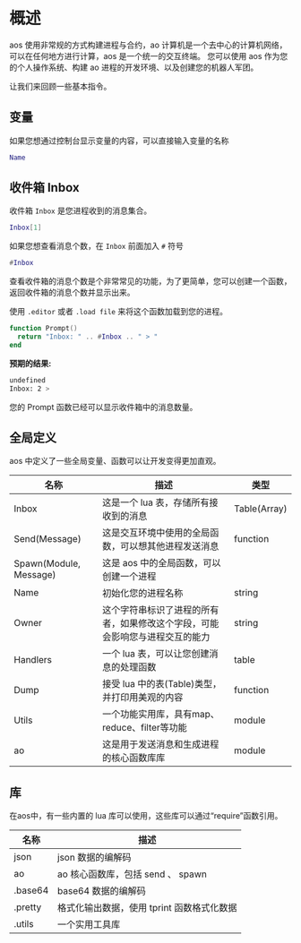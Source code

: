 # 概述


aos 使用非常规的方式构建进程与合约，ao 计算机是一个去中心的计算机网络，可以在任何地方进行计算，aos 是一个统一的交互终端。 您可以使用 aos 作为您的个人操作系统、构建 ao 进程的开发环境、以及创建您的机器人军团。

让我们来回顾一些基本指令。

## 变量


如果您想通过控制台显示变量的内容，可以直接输入变量的名称

```lua
Name
```

## 收件箱 Inbox

收件箱 `Inbox` 是您进程收到的消息集合。

```lua
Inbox[1]
```

如果您想查看消息个数，在 `Inbox` 前面加入 `#` 符号

```lua
#Inbox
```


查看收件箱的消息个数是个非常常见的功能，为了更简单，您可以创建一个函数，返回收件箱的消息个数并显示出来。

使用 `.editor` 或者 `.load file` 来将这个函数加载到您的进程。

```lua
function Prompt()
  return "Inbox: " .. #Inbox .. " > "
end
```

**预期的结果:**

```sh
undefined
Inbox: 2 >
```

您的 Prompt 函数已经可以显示收件箱中的消息数量。

## 全局定义

aos 中定义了一些全局变量、函数可以让开发变得更加直观。

| 名称                   | 描述                                                                                                                                                                       | 类型         |
| ---------------------- | --------------------------------------------------------------------------------------------------------------------------------------------------------------------------------- | ------------ |
| Inbox                  | 这是一个 lua 表，存储所有接收到的消息                                                                              | Table(Array) |
| Send(Message)          | 这是交互环境中使用的全局函数，可以想其他进程发送消息                                                          | function     |
| Spawn(Module, Message) | 这是 aos 中的全局函数，可以创建一个进程                                                                 |
| Name                   | 初始化您的进程名称                                                                                                              | string       |
| Owner                  | 这个字符串标识了进程的所有者，如果修改这个字段，可能会影响您与进程交互的能力 | string       |
| Handlers               | 一个 lua 表，可以让您创建消息的处理函数               | table        |
| Dump                   | 接受 lua 中的表(Table)类型，并打印用美观的内容                                                                                             | function     |
| Utils                  | 一个功能实用库，具有map、reduce、filter等功能                                                                                                             | module       |
| ao                     | 这是用于发送消息和生成进程的核心函数库库                                                                                                       | module       |

## 库

在aos中，有一些内置的 lua 库可以使用，这些库可以通过“require”函数引用。

| 名称    | 描述                                                                |
| ------- | -------------------------------------------------------------------------- |
| json    | json 数据的编解码          |
| ao      | ao 核心函数库，包括 send 、 spawn                         |
| .base64 | base64 数据的编解码           |
| .pretty | 格式化输出数据，使用 tprint 函数格式化数据 |
| .utils  | 一个实用工具库                                                |
